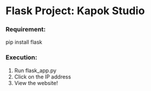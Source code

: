 # <span style="color=blue">Flask Project: Kapok Studio</span>

### Requirement:
pip install flask

### Execution:
1. Run flask_app.py
2. Click on the IP address
3. View the website!
